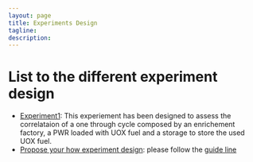 ```yaml
---
layout: page
title: Experiments Design
tagline: 
description:
---
```



# List to the different experiment design
- [Experiment1](experiment/exp1.html): This experiement has been designed to
  assess the correlataion of a one through cycle composed by an enrichement
  factory, a PWR loaded with UOX fuel and a storage to store the used UOX fuel.
- [Propose your how experiment design](https://github.com/fcci2017/fcci2017.github.io/pulls): please follow the [guide line](workflow.html)
